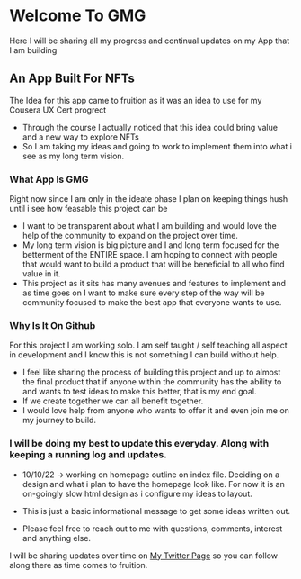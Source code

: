 # Welcome To GMG
Here I will be sharing all my progress and continual updates on my App that I am building

## An App Built For NFTs
The Idea for this app came to fruition as it was an idea to use for my Cousera UX Cert progrect
- Through the course I actually noticed that this idea could bring value and a new way to explore NFTs
- So I am taking my ideas and going to work to implement them into what i see as my long term vision.

### What App Is GMG
Right now since I am only in the ideate phase I plan on keeping things hush until i see how feasable this project can be
- I want to be transparent about what I am building and would love the help of the community to expand on the project over time. 
- My long term vision is big picture and I and long term focused for the betterment of the ENTIRE space.
 I am hoping to connect with people that would want to build a product that will be beneficial to all who find value in it.
- This project as it sits has many avenues and features to implement and as time goes on I want to make sure every step of the way will be community focused to make the best app that everyone wants to use.

### Why Is It On Github
For this project I am working solo. I am self taught / self teaching all aspect in development and I know this is not something I can build without help.
- I feel like sharing the process of building this project and up to almost the final product that if anyone within the community has the ability to and wants to test ideas to make this better, that is my end goal. 
- If we create together we can all benefit together. 
- I would love help from anyone who wants to offer it and even join me on my journey to build. 


 ### I will be doing my best to update this everyday. Along with keeping a running log and updates. 

 - 10/10/22 -> working on homepage outline on index file. Deciding on a design and what i plan to have the homepage look like. For now it is an on-goingly slow html design as i configure my ideas to layout. 

- This is just a basic informational message to get some ideas written out. 
- Please feel free to reach out to me with questions, comments, interest and anything else. 


I will be sharing updates over time on [My Twitter Page](https://twitter.com/mirenda_eth) so you can follow along there as time comes to fruition. 

